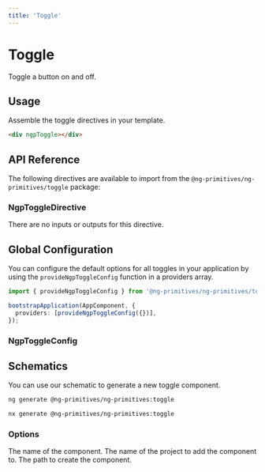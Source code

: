```yaml
---
title: 'Toggle'
---
```


# Toggle

Toggle a button on and off.

<docs-example name="toggle"></docs-example>

## Usage

Assemble the toggle directives in your template.

```html
<div ngpToggle></div>
```

## API Reference

The following directives are available to import from the `@ng-primitives/ng-primitives/toggle` package:

### NgpToggleDirective

There are no inputs or outputs for this directive.

## Global Configuration

You can configure the default options for all toggles in your application by using the `provideNgpToggleConfig` function in a providers array.

```ts
import { provideNgpToggleConfig } from '@ng-primitives/ng-primitives/toggle';

bootstrapApplication(AppComponent, {
  providers: [provideNgpToggleConfig({})],
});
```

### NgpToggleConfig

## Schematics

You can use our schematic to generate a new toggle component.

<CodeGroup>

```bash Angular CLI
ng generate @ng-primitives/ng-primitives:toggle
```

```bash Nx
nx generate @ng-primitives/ng-primitives:toggle
```

</CodeGroup>

### Options

<ResponseField name="name" type="string">
  The name of the component.
</ResponseField>

<ResponseField name="project" type="string">
  The name of the project to add the component to.
</ResponseField>

<ResponseField name="path" type="string">
  The path to create the component.
</ResponseField>
